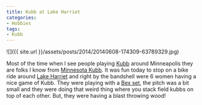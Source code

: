 ```yaml
---
title: Kubb at Lake Harriet
categories:
- Hobbies
tags:
- Kubb
---
```


![]({{ site.url }}/assets/posts/2014/20140608-174309-63789329.jpg)
  



Most of the time when I see people playing [Kubb](https://en.wikipedia.org/wiki/Kubb) around Minneapolis they are folks I know from [Minnesota Kubb](http://minnesotakubb.com). It was fun today to stop on a bike ride around [Lake Harriet](http://www.minneapolisparks.org/?PageID=4&parkid=266) and right by the bandshell were 6 women having a nice game of Kubb. They were playing with a [Bex set](http://www.amazon.com/dp/B0006A3LWS/?tag=thingelstad-20), the pitch was a bit small and they were doing that weird thing where you stack field kubbs on top of each other. But, they were having a blast throwing wood!
